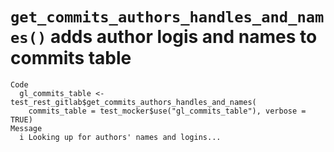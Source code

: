 # `get_commits_authors_handles_and_names()` adds author logis and names to commits table

    Code
      gl_commits_table <- test_rest_gitlab$get_commits_authors_handles_and_names(
        commits_table = test_mocker$use("gl_commits_table"), verbose = TRUE)
    Message
      i Looking up for authors' names and logins...

